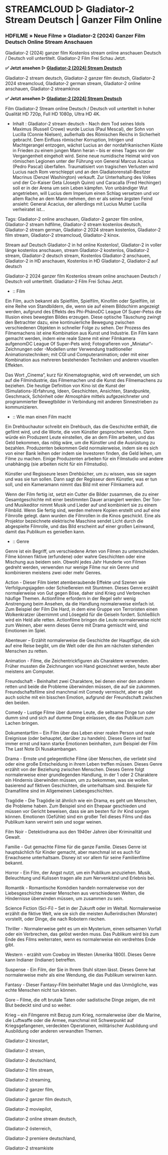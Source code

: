 # STREAMCLOUD ▷ Gladiator-2 Stream Deutsch | Ganzer Film Online


### HDFILME » Neue Filme » Gladiator-2 (2024) Ganzer Film Deutsch Online Stream Anschauen

Gladiator-2 (2024) ganzer film Kostenlos stream online anschauen Deutsch / Deutsch voll untertitelt. Gladiator-2 Film Frei Schau Jetzt.

**✅ Jetzt ansehen ▷ [Gladiator-2 (2024) Stream Deutsch](https://t.co/HcAsOXY7y0)**

Gladiator-2 stream deutsch, Gladiator-2 ganzer film deutsch, Gladiator-2 2024 streamcloud, Gladiator-2 german stream, Gladiator-2 online anschauen, Gladiator-2 streamkinox

**✅ Jetzt ansehen ▷ [Gladiator-2 (2024) Stream Deutsch](https://t.co/HcAsOXY7y0)**

Film Gladiator-2 Stream online Deutsch / Deutsch voll untertitelt in hoher Qualität HD 720p, Full HD 1080p, Ultra HD 4K.

- Inhalt : Gladiator-2 stream deutsch - Nach dem Tod seines Idols Maximus (Russell Crowe) wurde Lucius (Paul Mescal), der Sohn von Lucilla (Connie Nielsen), außerhalb des Römischen Reichs in Sicherheit gebracht. Dem Einfluss römischer Korruption, Intrigen und Machtgerangel entzogen, wächst Lucius an der nordafrikanischen Küste in Frieden zu einem jungen Mann heran – bis er eines Tages von der Vergangenheit eingeholt wird. Seine neue numidische Heimat wird von römischen Legionen unter der Führung von General Marcus Acacius (Pedro Pascal) überfallen. Traumatisiert von tragischen Verlusten wird Lucius nach Rom verschleppt und an den Gladiatorenstall-Besitzer Macrinus (Denzel Washington) verkauft. Zur Unterhaltung des Volkes und der Co-Kaiser Geta (Joseph Quinn) und Caracalla (Fred Hechinger) soll er in der Arena um sein Leben kämpfen. Von unbändiger Wut angetrieben, will Lucius dem Imperium einen Schlag versetzen und vor allem Rache an dem Mann nehmen, den er als seinen ärgsten Feind ansieht: General Acacius, der allerdings mit Lucius Mutter Lucilla verheiratet ist...

Tags: Gladiator-2 online anschauen, Gladiator-2 ganzer film online, Gladiator-2 stream hdfilme, Gladiator-2 stream kostenlos deutsch, Gladiator-2 stream german, Gladiator-2 2024 stream kostenlos, Gladiator-2 film stream, Gladiator-2 streamcloud, Gladiator-2 kinox.

Stream auf Deutsch Gladiator-2 in hd online Kostenlos!, Gladiator-2 in voller länge kostenlos anschauen, stream Gladiator-2 kostenlos, Gladiator-2 stream, Gladiator-2 deutsch stream, Kostenlos Gladiator-2 anschauen, Gladiator-2 in HD anschauen, Kostenlos in HD Gladiator-2, Gladiator-2 auf deutsch

Gladiator-2 2024 ganzer film Kostenlos stream online anschauen Deutsch / Deutsch voll untertitelt. Gladiator-2 Film Frei Schau Jetzt.

- :: Film

Ein Film, auch bekannt als Spielfilm, Spielfilm, Kinofilm oder Spielfilm, ist eine Reihe von Standbildern, die, wenn sie auf einem Bildschirm angezeigt werden, aufgrund des Effekts des Phi-PhänoDC League Of Super-Petss die Illusion eines bewegten Bildes erzeugen. Diese optische Täuschung zwingt den Betrachter dazu, eine kontinuierliche Bewegung zwischen verschiedenen Objekten in schneller Folge zu sehen. Der Prozess des Filmemachens ist eine Kombination aus Kunst und Industrie. Ein Film kann gemacht werden, indem eine reale Szene mit einer Filmkamera aufgenomDC League Of Super-Pets wird; Fotografieren von „Miniatur“-Zeichnungen oder -Modellen unter Verwendung traditioneller Animationstechniken; mit CGI und Computeranimation; oder mit einer Kombination aus mehreren bestehenden Techniken und anderen visuellen Effekten.

Das Wort „Cinema“, kurz für Kinematographie, wird oft verwendet, um sich auf die Filmindustrie, das Filmemachen und die Kunst des Filmemachens zu beziehen. Die heutige Definition von Kino ist die Kunst der (Simulations-)Erfahrung, Ideen, Geschichten, Ansichten, Standpunkte, Geschmack, Schönheit oder Atmosphäre mittels aufgezeichneter und programmierter Bewegtbilder in Verbindung mit anderen Sinnestrieben zu kommunizieren.

- :: Wie man einen Film macht

Ein Drehbuchautor schreibt ein Drehbuch, das die Geschichte enthält, die gefilmt wird, und die Worte, die vom Künstler gesprochen werden. Dann würde ein Produzent Leute einstellen, die an dem Film arbeiten, und das Geld bekommen, das nötig wäre, um die Künstler und die Ausrüstung zu bezahlen. Produzenten bekommen Geld normalerweise, indem sie es sich von einer Bank leihen oder indem sie Investoren finden, die Geld leihen, um Filme zu machen. Einige Produzenten arbeiten für ein Filmstudio und andere unabhängig (sie arbeiten nicht für ein Filmstudio).

Künstler und Regisseure lesen Drehbücher, um zu wissen, was sie sagen und was sie tun sollen. Dann sagt der Regisseur dem Künstler, was er tun soll, und ein Kameramann nimmt das Bild mit einer Filmkamera auf.

Wenn der Film fertig ist, setzt ein Cutter die Bilder zusammen, die zu einer Gesamtgeschichte mit einer bestimmten Dauer arrangiert werden. Der Ton- und Musikeditor nimmt Musik und Lieder auf und kombiniert sie zu einem Filmbild. Wenn Sie fertig sind, werden mehrere Kopien erstellt und auf eine Filmrolle gelegt. dann wurden die Filmrollen in die Kinos geschickt. Eine als Projektor bezeichnete elektrische Maschine sendet Licht durch die abgespielte Filmrolle, und das Bild erscheint auf einer großen Leinwand, damit das Publikum es genießen kann.

- :: Genre

Genre ist ein Begriff, um verschiedene Arten von Filmen zu unterscheiden. Filme können fiktive (erfundene) oder wahre Geschichten oder eine Mischung aus beidem sein. Obwohl jedes Jahr Hunderte von Filmen gedreht werden, verwenden nur wenige Filme nur ein Genre und kombinieren meistens zwei oder mehr Genres.

Action - Dieser Film bietet atemberaubende Effekte und Szenen wie Verfolgungsjagden oder Schießereien mit Stuntmen. Dieses Genre erzählt normalerweise von Gut gegen Böse, daher sind Krieg und Verbrechen häufige Themen. Actionfilme erfordern in der Regel sehr wenig Anstrengung beim Ansehen, da die Handlung normalerweise einfach ist. Zum Beispiel der Film Die Hard, in dem eine Gruppe von Terroristen einen Wolkenkratzer übernimmt und Lösegeld für die Geiseln fordert. Schließlich wird ein Held alle retten. Actionfilme bringen die Leute normalerweise nicht zum Weinen, aber wenn dieses Genre mit Drama gemischt wird, sind Emotionen im Spiel.

Abenteuer – Erzählt normalerweise die Geschichte der Hauptfigur, die sich auf eine Reise begibt, um die Welt oder die ihm am nächsten stehenden Menschen zu retten.

Animation - Filme, die Zeichentrickfiguren als Charaktere verwenden. Früher mussten die Zeichnungen von Hand gezeichnet werden, heute aber meistens am Computer.

Freundschaft - Beinhaltet zwei Charaktere, bei denen einer den anderen retten und beide die Probleme überwinden müssen, die auf sie zukommen. Freundschaftsfilme sind manchmal mit Comedy vermischt, aber es gibt auch solche mit ein bisschen Emotion, aufgrund der Freundschaft zwischen den beiden.

Comedy - Lustige Filme über dumme Leute, die seltsame Dinge tun oder dumm sind und sich auf dumme Dinge einlassen, die das Publikum zum Lachen bringen.

Dokumentarfilm – Ein Film über das Leben einer realen Person und reale Ereignisse (oder behauptet, darüber zu handeln). Dieses Genre ist fast immer ernst und kann starke Emotionen beinhalten, zum Beispiel der Film The Last Note Di Nusakambangan.

Drama - Ernste und gelegentliche Filme über Menschen, die verliebt sind oder eine große Entscheidung in ihrem Leben treffen müssen. Dieses Genre erzählt von der Beziehung zwischen Menschen. Dieses Genre folgt normalerweise einer grundlegenden Handlung, in der 1 oder 2 Charaktere ein Hindernis überwinden müssen, um zu bekommen, was sie wollen. basierend auf fiktiven Geschichten, die unterhaltsam sind. Beispiele für Dramafilme sind im Allgemeinen Liebesgeschichten.

Tragödie - Die Tragödie ist ähnlich wie ein Drama, es geht um Menschen, die Probleme haben. Zum Beispiel sind ein Ehepaar geschieden und müssen vor Gericht beweisen, dass sie am besten für ihr Kind sorgen können. Emotionen (Gefühle) sind ein großer Teil dieses Films und das Publikum kann verwirrt sein und sogar weinen.

Film Noir - Detektivdrama aus den 1940er Jahren über Kriminalität und Gewalt.

Familie - Gut gemachte Filme für die ganze Familie. Dieses Genre ist hauptsächlich für Kinder gemacht, aber manchmal ist es auch für Erwachsene unterhaltsam. Disney ist vor allem für seine Familienfilme bekannt.

Horror - Ein Film, der Angst nutzt, um ein Publikum anzuziehen. Musik, Beleuchtung und Kulissen tragen alle zum Nervenkitzel und Erlebnis bei.

Romantik - Romantische Komödien handeln normalerweise von der Liebesgeschichte zweier Menschen aus verschiedenen Welten, die Hindernisse überwinden müssen, um zusammen zu sein.

Science Fiction (Sci-Fi) – Set in der Zukunft oder im Weltall. Normalerweise erzählt die fiktive Welt, wie sie sich die meisten Außerirdischen (Monster) vorstellt, oder Dinge, die nach Robotern riechen.

Thriller - Normalerweise geht es um ein Mysterium, einen seltsamen Vorfall oder ein Verbrechen, das gelöst werden muss. Das Publikum wird bis zum Ende des Films weiterraten, wenn es normalerweise ein verdrehtes Ende gibt.

Western - erzählt vom Cowboy im Westen (Amerika 1800). Dieses Genre kann Indianer (Indianer) betreffen.

Suspense - Ein Film, der Sie in Ihrem Stuhl sitzen lässt. Dieses Genre hat normalerweise mehr als eine Wendung, die das Publikum verwirren kann.

Fantasy - Dieser Fantasy-Film beinhaltet Magie und das Unmögliche, was echte Menschen nicht tun können.

Gore – Filme, die oft brutale Taten oder sadistische Dinge zeigen, die mit Blut bedeckt sind und so weiter.

Krieg – ein Filmgenre mit Bezug zum Krieg, normalerweise über die Marine, die Luftwaffe oder die Armee, manchmal mit Schwerpunkt auf Kriegsgefangenen, verdeckten Operationen, militärischer Ausbildung und Ausbildung oder anderen verwandten Themen.

Gladiator-2 kinostart,

Gladiator-2 stream,

Gladiator-2 deutschland,

Gladiator-2 film stream,

Gladiator-2 streaming,

Gladiator-2 ganzer film,

Gladiator-2 ganzer film deutsch,

Gladiator-2 moviepilot,

Gladiator-2 online stream deutsch,

Gladiator-2 österreich,

Gladiator-2 premiere deutschland,

Gladiator-2 streamkiste
